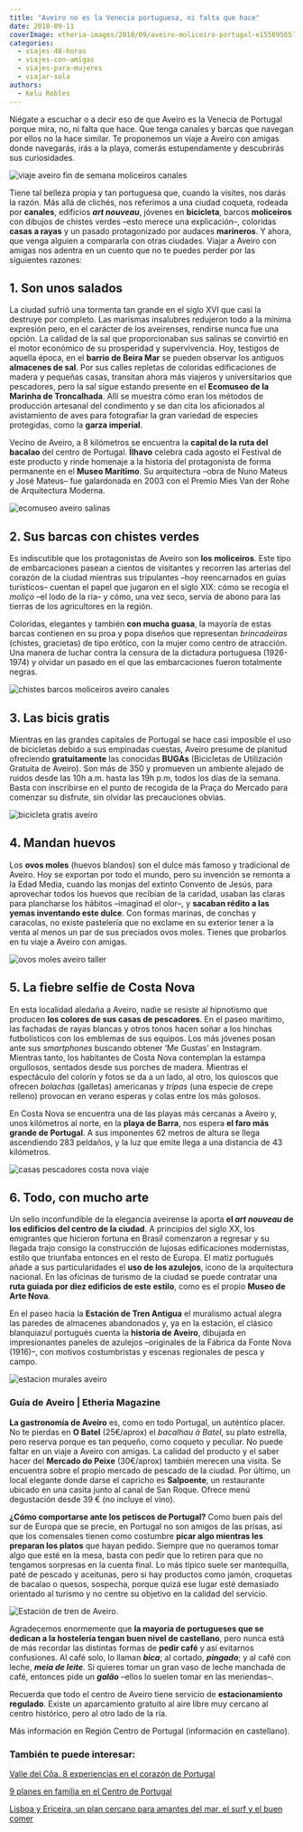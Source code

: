 ```yaml
---
title: "Aveiro no es la Venecia portuguesa, ni falta que hace"
date: 2018-09-11
coverImage: etheria-images/2018/09/aveiro-moliceiro-portugal-e1556956577209.jpg
categories: 
  - viajes-48-horas
  - viajes-con-amigas
  - viajes-para-mujeres
  - viajar-sola
authors: 
  - Kelu Robles
---
```


Niégate a escuchar o a decir eso de que Aveiro es la Venecia de Portugal porque mira, 
no, ni falta que hace. Que tenga canales y barcas que navegan por ellos no la hace 
similar. Te proponemos un viaje a Aveiro con amigas donde navegarás, irás a la playa, 
comerás estupendamente y descubrirás sus curiosidades. 

![viaje aveiro fin de semana moliceiros canales](etheria-images/2018/09/Atardecer-Aveiro-Etheria-e1556956528835.jpg "Atardecer sobre los canales de Aveiro. © Kelu Robles")

Tiene tal belleza propia y tan portuguesa que, cuando la visites, nos darás la razón. 
Más allá de clichés, nos referimos a una ciudad coqueta, rodeada por **canales**, 
edificios _**art nouveau**_, jóvenes en **bicicleta**, barcos **moliceiros** con dibujos 
de chistes verdes –esto merece una explicación–, coloridas **casas a rayas** y un pasado 
protagonizado por audaces **marineros**. Y ahora, que venga alguien a compararla con 
otras ciudades. Viajar a Aveiro con amigas nos adentra en un cuento que no te puedes 
perder por las siguientes razones: 

## 1\. Son unos salados

La ciudad sufrió una tormenta tan grande en el siglo XVI que casi la destruye por 
completo. Las marismas insalubres redujeron todo a la mínima expresión pero, en el 
carácter de los aveirenses, rendirse nunca fue una opción. La calidad de la sal que 
proporcionaban sus salinas se convirtió en el motor económico de su prosperidad y 
supervivencia. Hoy, testigos de aquella época, en el **barrio de Beira Mar** se pueden 
observar los antiguos **almacenes de sal**. Por sus calles repletas de coloridas 
edificaciones de madera y pequeñas casas, transitan ahora más viajeros y universitarios 
que pescadores, pero la sal sigue estando presente en el **Ecomuseo de la Marinha de 
Troncalhada**. Allí se muestra cómo eran los métodos de producción artesanal del 
condimento y se dan cita los aficionados al avistamiento de aves para fotografiar la 
gran variedad de especies protegidas, como la **garza imperial**. 

Vecino de Aveiro, a 8 kilómetros se encuentra la **capital de la ruta del bacalao** del 
centro de Portugal. **Ílhavo** celebra cada agosto el Festival de este producto y rinde 
homenaje a la historia del protagonista de forma permanente en el **Museo Marítimo**. Su 
arquitectura –obra de Nuno Mateus y José Mateus– fue galardonada en 2003 con el Premio 
Mies Van der Rohe de Arquitectura Moderna. 

![ecomuseo aveiro salinas](etheria-images/2018/09/Ecomuseo-aveiro-portugal.jpg "Ecomuseo de la Marinha de Troncalhada. © CMAveiro/Museo da Cidade/Imagoteca")

## 2\. Sus barcas con chistes verdes

Es indiscutible que los protagonistas de Aveiro son **los moliceiros**. Este tipo de 
embarcaciones pasean a cientos de visitantes y recorren las arterias del corazón de la 
ciudad mientras sus tripulantes –hoy reencarnados en guías turísticos– cuentan el papel 
que jugaron en el siglo XIX: cómo se recogía el _moliço_ –el lodo de la ría– y cómo, una 
vez seco, servía de abono para las tierras de los agricultores en la región. 

Coloridas, elegantes y también **con mucha guasa**, la mayoría de estas barcas contienen 
en su proa y popa diseños que representan _brincadeiras_ (chistes, gracietas) de tipo 
erótico, con la mujer como centro de atracción. Una manera de luchar contra la censura 
de la dictadura portuguesa (1926-1974) y olvidar un pasado en el que las embarcaciones 
fueron totalmente negras. 

![chistes barcos moliceiros aveiro canales](etheria-images/2018/09/aveiro-moliceiro-portugal-e1556956577209.jpg "Chiste verde en un moliceiro de Aveiro. © Kelu Robles")

## 3\. Las bicis gratis

Mientras en las grandes capitales de Portugal se hace casi imposible el uso de 
bicicletas debido a sus empinadas cuestas, Aveiro presume de planitud ofreciendo 
**gratuitamente** las conocidas **BUGAs** (Bicicletas de Utilización Gratuita de 
Aveiro). Son más de 350 y promueven un ambiente alejado de ruidos desde las 10h a.m. 
hasta las 19h p.m, todos los días de la semana. Basta con inscribirse en el punto de 
recogida de la Praça do Mercado para comenzar su disfrute, sin olvidar las precauciones 
obvias. 

![bicicleta gratis aveiro](etheria-images/2018/09/bicicletas-buga-aveiro-e1556956600706.jpg "El préstamo de bicicletas en Aveiro es gratuito. Busca las famosas BUGAs.")

## 4\. Mandan huevos

Los **ovos moles** (huevos blandos) son el dulce más famoso y tradicional de Aveiro. Hoy 
se exportan por todo el mundo, pero su invención se remonta a la Edad Media, cuando las 
monjas del extinto Convento de Jesús, para aprovechar todos los huevos que recibían de 
la caridad, usaban las claras para plancharse los hábitos –imaginad el olor–, y 
**sacaban rédito a las yemas inventando este dulce**. Con formas marinas, de conchas y 
caracolas, no existe pastelería que no exclame en su exterior tener a la venta al menos 
un par de sus preciados ovos moles. Tienes que probarlos en tu viaje a Aveiro con 
amigas. 

![ovos moles aveiro taller](etheria-images/2018/09/ovos-moles-aveiro-taller-e1556956620398.jpg "Taller y venta de ovos moles en Oficina do Doce (Aveiro). © Pepa García")

## 5\. La fiebre selfie de Costa Nova

En esta localidad aledaña a Aveiro, nadie se resiste al hipnotismo que producen **los 
colores de sus casas de pescadores**. En el paseo marítimo, las fachadas de rayas 
blancas y otros tonos hacen soñar a los hinchas futbolísticos con los emblemas de sus 
equipos. Los más jóvenes posan ante sus _smartphones_ buscando obtener ‘Me Gustas’ en 
Instagram. Mientras tanto, los habitantes de Costa Nova contemplan la estampa 
orgullosos, sentados desde sus porches de madera. Mientras el espectáculo del colorín y 
fotos se da a un lado, al otro, los quioscos que ofrecen _bolachas_ (galletas) 
americanas y _tripas_ (una especie de crepe relleno) provocan en verano esperas y colas 
entre los más golosos. 

En Costa Nova se encuentra una de las playas más cercanas a Aveiro y, unos kilómetros al 
norte, en la **playa de Barra**, nos espera **el faro más grande de Portugal**. A sus 
imponentes 62 metros de altura se llega ascendiendo 283 peldaños, y la luz que emite 
llega a una distancia de 43 kilómetros. 

![casas pescadores costa nova viaje](etheria-images/2018/09/Costa-Nova-casas-rayas-e1556956642957.jpg "Antiguas casas de pescadores en Costa Nova. © Pepa García")

## 6\. Todo, con mucho arte

Un sello inconfundible de la elegancia aveirense la aporta **el _art nouveau_ de los 
edificios del centro de la ciudad**. A principios del siglo XX, los emigrantes que 
hicieron fortuna en Brasil comenzaron a regresar y su llegada trajo consigo la 
construcción de lujosas edificaciones modernistas, estilo que triunfaba entonces en el 
resto de Europa. El matiz portugués añade a sus particularidades el **uso de los 
azulejos**, icono de la arquitectura nacional. En las oficinas de turismo de la ciudad 
se puede contratar una **ruta guiada por diez edificios de este estilo**, como es el 
propio **Museo de Arte Nova**. 

En el paseo hacia la **Estación de Tren Antigua** el muralismo actual alegra las paredes 
de almacenes abandonados y, ya en la estación, el clásico blanquiazul portugués cuenta 
la **historia de Aveiro**, dibujada en impresionantes paneles de azulejos –originales de 
la Fábrica da Fonte Nova (1916)–, con motivos costumbristas y escenas regionales de 
pesca y campo. 

![estacion murales aveiro](etheria-images/2018/09/Estacion-murales-aveiro-e1556956663242.jpg "Estación de Tren Antigua y murales situados en el camino a la misma. © Kelu Robles")

### Guía de Aveiro | Etheria Magazine

**La gastronomía de Aveiro** es, como en todo Portugal, un auténtico placer. No te 
pierdas en **O Batel** (25€/aprox) el _bacalhau à Batel_, su plato estrella, pero 
reserva porque es tan pequeño, como coqueto y peculiar. No puede faltar en un viaje a 
Aveiro con amigas. La calidad del producto y el saber hacer del **Mercado do Peixe** 
(30€/aprox) también merecen una visita. Se encuentra sobre el propio mercado de pescado 
de la ciudad. Por último, un local elegante donde darse el capricho es **Salpoente**, un 
restaurante ubicado en una casita junto al canal de San Roque. Ofrece menú degustación 
desde 39 € (no incluye el vino). 

**¿Cómo comportarse ante los petiscos de Portugal?** Como buen país del sur de Europa 
que se precie, en Portugal no son amigos de las prisas, así que los comensales tienen 
como costumbre **picar algo mientras les preparan los platos** que hayan pedido. Siempre 
que no queramos tomar algo que esté en la mesa, basta con pedir que lo retiren para que 
no tengamos sorpresas en la cuenta final. Lo más típico suele ser mantequilla, paté de 
pescado y aceitunas, pero si hay productos como jamón, croquetas de bacalao o quesos, 
sospecha, porque quizá ese lugar esté demasiado orientado al turismo y no centre su 
objetivo en la calidad del servicio. 

![Estación de tren de Aveiro.](etheria-images/2018/09/aveiro-estacion-tren.jpg "Estación de tren de Aveiro.")

Agradecemos enormemente que **la mayoría de portugueses que se dedican a la hostelería 
tengan buen nivel de castellano**, pero nunca está de más recordar las distintas formas 
de **pedir café** y así evitarnos confusiones. Al café solo, lo llaman _**bica**_; al 
cortado, _**pingado**_; y al café con leche, _**meia de leite**_. Si quieres tomar un 
gran vaso de leche manchada de café, entonces pide un _**galão**_ –ellos lo suelen tomar 
en las meriendas–. 

Recuerda que todo el centro de Aveiro tiene servicio de **estacionamiento regulado**. 
Existe un aparcamiento gratuito al aire libre muy cercano al centro histórico, pero al 
otro lado de la ría. 

Más información en Región Centro de Portugal (información en castellano). 

### También te puede interesar:

[Valle del Côa. 8 experiencias en el corazón de 
Portugal](https://etheriamagazine.com/2020/07/17/valle-del-coa-8-experiencias-en-la-frontera-portugal/) 

[9 planes en familia en el Centro de 
Portugal](https://etheriamagazine.com/2019/06/28/planes-divertidos-viajes-familia-portugal/) 

[Lisboa y Ericeira, un plan cercano para amantes del mar, el surf y el buen 
comer](https://etheriamagazine.com/2020/03/24/escapada-con-amigas-a-lisboa-y-ericeira-portugal-surf/)
